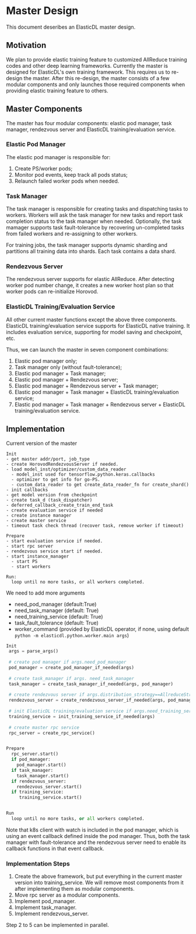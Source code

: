 # Master Design

This document deseribes an ElasticDL master design.

## Motivation

We plan to provide elastic training feature to customized AllReduce training codes and other deep learning frameworks. Currently the master is designed for ElasticDL's own training framework. This requires us to re-design the master.
After this re-design, the master consists of a few modular components and only launches those required components when providing elastic training feature to others.

## Master Components
The master has four modular components: elastic pod manager, task manager, rendezvous server and ElasticDL training/evaluation service.

### Elastic Pod Manager
The elastic pod manager is responsible for:

1. Create PS/worker pods;
2. Monitor pod events, keep track all pods status;
3. Relaunch failed worker pods when needed.

### Task Manager

The task manager is responsible for creating tasks and dispatching tasks to workers. Workers will ask the task manager for new tasks and report task completion status to the task manager when needed. Optionally, the task mamager supports task fault-tolerance by recovering un-completed tasks from failed workers and re-assigning to other workers.

For training jobs, the task manager supports dynamic sharding and partitions all training data into shards. Each task contains a data shard.

### Rendezvous Server

The rendezvous server supports for elastic AllReduce. After detecting worker pod number change, it creates a new worker host plan so that worker pods can re-initialize Horovod.

### ElasticDL Training/Evaluation Service
All other current master functions except the above three components. ElasticDL training/evaluation service supports for ElasticDL native training. It includes evaluation service, supporting for model saving and checkpoint, etc. 


Thus, we can launch the master in seven component combinations:

1. Elastic pod manager only;
2. Task manager only (without fault-tolerance);
3. Elastic pod manager + Task manager;
4. Elastic pod manager + Rendezvous server;
5. Elastic pod manager + Rendezvous server + Task manager;
6. Elastic pod manager + Task manager + ElasticDL training/evaluation service;
7. Elastic pod manager + Task manager + Rendezvous server + ElasticDL training/evaluation service.


## Implementation

Current version of the master

```
Init
- get master addr/port, job_type
- create HorovodRendezvousServer if needed.
- load model_inst/optimizer/custom_data_reader
  - model_inst used for tensorflow.python.keras.callbacks
  - optimizer to get info for go-PS.
  - custom_data_reader to get create_data_reader_fn for create_shard()
- init callbacks
- get model version from checkpoint
- create task_d (task_dispatcher)
- deferred_callback_create_train_end_task
- create evaluation service if needed
- create instance manager
- create master service
- timeout task check thread (recover task, remove worker if timeout)

Prepare
- start evaluation service if needed.
- start rpc server
- rendezvous service start if needed.
- start instance_manager
  - start PS
  - start workers

Run:
  loop until no more tasks, or all workers completed.

```

We need to add more arguments

- need_pod_manager (default:True)
- need_task_manager (default: True)
- need_training_service (default: True)
- task_fault_tolerance (default: True)
- worker_command (provided by ElasticDL operator, if none, using default `python -m elasticdl.python.worker.main args`)


```python
Init
 args = parse_args()
 
 # create pod manager if args.need_pod_manager
 pod_manager = create_pod_manager_if_needed(args)
 
 # create task_manager if args. need_task_manager
 task_manager = create_task_manager_if_needed(args, pod_manager)
 
 # create rendezvous server if args.distribution_strategy==AllreduceStrategy
 rendezvous_server = create_rendezvous_server_if_needed(args, pod_manager)
 
 # init ElasticDL training/evaluation service if args.need_training_service
 training_service = init_training_service_if_needed(args)
 
 # create master rpc service
 rpc_server = create_rpc_service()


Prepare
  rpc_server.start()
  if pod_manager:
    pod_manager.start()
  if task_manager:
    task_manager.start()
  if rendezvous_server:
    rendezvous_server.start()
  if training_service:
     training_service.start()


Run
  loop until no more tasks, or all workers completed.

```

Note that k8s client with watch is included in the pod manager, which is using an event callback defined inside the pod manager. Thus, both the task manager with fault-tolerance and the rendezvous server need to enable its callback functions in that event callback.

### Implementation Steps

1. Create the above framework, but put everything in the current master version into training_service. We will remove most components from it after implementing them as modular components.
2. Move rpc server as a modular components.
3. Implement pod_manager.
4. Implement task_manager.
5. Implement rendezvous_server.

Step 2 to 5 can be implemented in parallel.

